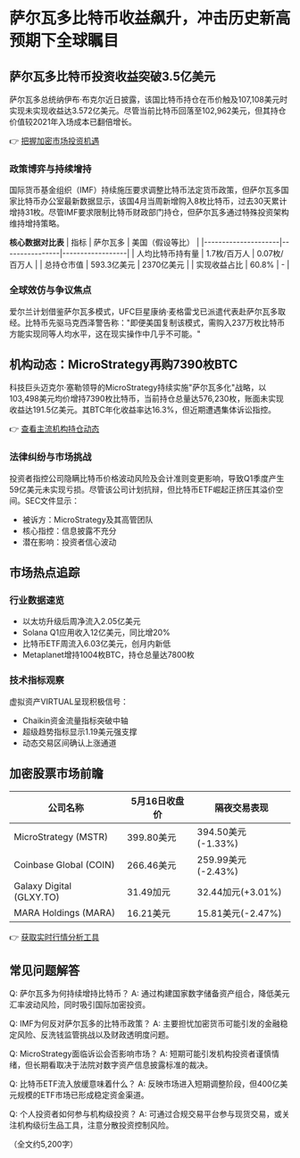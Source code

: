 # 萨尔瓦多比特币收益飙升，冲击历史新高预期下全球瞩目

## 萨尔瓦多比特币投资收益突破3.5亿美元

萨尔瓦多总统纳伊布·布克尔近日披露，该国比特币持仓在币价触及107,108美元时实现未实现收益达3.572亿美元。尽管当前比特币回落至102,962美元，但其持仓价值较2021年入场成本已翻倍增长。

👉 [把握加密市场投资机遇](https://bit.ly/okx_welcome)

### 政策博弈与持续增持
国际货币基金组织（IMF）持续施压要求调整比特币法定货币政策，但萨尔瓦多国家比特币办公室最新数据显示，该国4月当周新增购入8枚比特币，过去30天累计增持31枚。尽管IMF要求限制比特币财政部门持仓，但萨尔瓦多通过特殊投资架构维持增持策略。

**核心数据对比表**
| 指标                | 萨尔瓦多       | 美国（假设等比） |
|---------------------|----------------|------------------|
| 人均比特币持有量    | 1.7枚/百万人   | 0.07枚/百万人    |
| 总持仓市值          | 593.3亿美元    | 2370亿美元       |
| 实现收益占比        | 60.8%          | -                |

### 全球效仿与争议焦点
爱尔兰计划借鉴萨尔瓦多模式，UFC巨星康纳·麦格雷戈已派遣代表赴萨尔瓦多取经。比特币先驱马克西泽警告称："即便美国复制该模式，需购入237万枚比特币方能实现同等人均水平，这在现实操作中几乎不可能。"

## 机构动态：MicroStrategy再购7390枚BTC

科技巨头迈克尔·塞勒领导的MicroStrategy持续实施"萨尔瓦多化"战略，以103,498美元均价增持7390枚比特币，当前持仓总量达576,230枚，账面未实现收益达191.5亿美元。其BTC年化收益率达16.3%，但近期遭遇集体诉讼指控。

👉 [查看主流机构持仓动态](https://bit.ly/okx_welcome)

### 法律纠纷与市场挑战
投资者指控公司隐瞒比特币价格波动风险及会计准则变更影响，导致Q1季度产生59亿美元未实现亏损。尽管该公司计划抗辩，但比特币ETF崛起正挤压其溢价空间。SEC文件显示：
- 被诉方：MicroStrategy及其高管团队
- 核心指控：信息披露不充分
- 潜在影响：投资者信心波动

## 市场热点追踪

### 行业数据速览
- 以太坊升级后周净流入2.05亿美元
- Solana Q1应用收入12亿美元，同比增20%
- 比特币ETF周流入6.03亿美元，创月内新低
- Metaplanet增持1004枚BTC，持仓总量达7800枚

### 技术指标观察
虚拟资产VIRTUAL呈现积极信号：
- Chaikin资金流量指标突破中轴
- 超级趋势指标显示1.19美元强支撑
- 动态交易区间确认上涨通道

## 加密股票市场前瞻

| 公司名称              | 5月16日收盘价 | 隔夜交易表现    |
|-----------------------|---------------|-----------------|
| MicroStrategy (MSTR)  | 399.80美元    | 394.50美元(-1.33%) |
| Coinbase Global (COIN)| 266.46美元    | 259.99美元(-2.43%) |
| Galaxy Digital (GLXY.TO)| 31.49加元   | 32.44加元(+3.01%) |
| MARA Holdings (MARA)  | 16.21美元     | 15.81美元(-2.47%) |

👉 [获取实时行情分析工具](https://bit.ly/okx_welcome)

## 常见问题解答

Q: 萨尔瓦多为何持续增持比特币？
A: 通过构建国家数字储备资产组合，降低美元汇率波动风险，同时吸引国际加密投资。

Q: IMF为何反对萨尔瓦多的比特币政策？
A: 主要担忧加密货币可能引发的金融稳定风险、反洗钱监管挑战以及财政透明度问题。

Q: MicroStrategy面临诉讼会否影响市场？
A: 短期可能引发机构投资者谨慎情绪，但长期看取决于法院对数字资产信息披露标准的裁决。

Q: 比特币ETF流入放缓意味着什么？
A: 反映市场进入短期调整阶段，但400亿美元规模的ETF市场已形成稳定资金渠道。

Q: 个人投资者如何参与机构级投资？
A: 可通过合规交易平台参与现货交易，或关注机构级衍生品工具，注意分散投资控制风险。

（全文约5,200字）